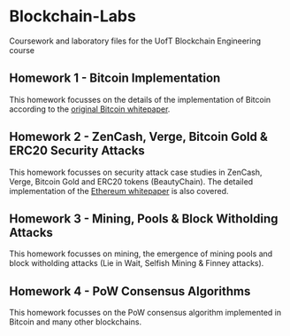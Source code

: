 # Blockchain-Labs
Coursework and laboratory files for the UofT Blockchain Engineering course

## Homework 1 - Bitcoin Implementation
This homework focusses on the details of the implementation of Bitcoin according to the [original Bitcoin whitepaper](https://bitcoin.org/bitcoin.pdf).

## Homework 2 - ZenCash, Verge, Bitcoin Gold & ERC20 Security Attacks
This homework focusses on security attack case studies in ZenCash, Verge, Bitcoin Gold and ERC20 tokens (BeautyChain). The detailed implementation of the [Ethereum whitepaper](https://github.com/ethereum/wiki/wiki/White-Paper) is also covered. 

## Homework 3 - Mining, Pools & Block Witholding Attacks
This homework focusses on mining, the emergence of mining pools and block witholding attacks (Lie in Wait, Selfish Mining & Finney attacks).

## Homework 4 - PoW Consensus Algorithms
This homework focusses on the PoW consensus algorithm implemented in Bitcoin and many other blockchains.
